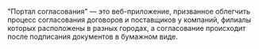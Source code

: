 "Портал согласования" — это веб-приложение, призванное облегчить процесс согласования договоров и поставщиков у компаний, филиалы которых расположены в разных городах, а согласование происходит после подписания документов в бумажном виде.